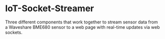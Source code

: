 # IoT-Socket-Streamer
Three different components that work together to stream sensor data from a Waveshare BME680 sensor to a web page with real-time updates via web sockets.
